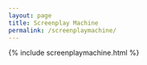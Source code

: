 ```yaml
---
layout: page
title: Screenplay Machine
permalink: /screenplaymachine/
---
```


{% include screenplaymachine.html %}

